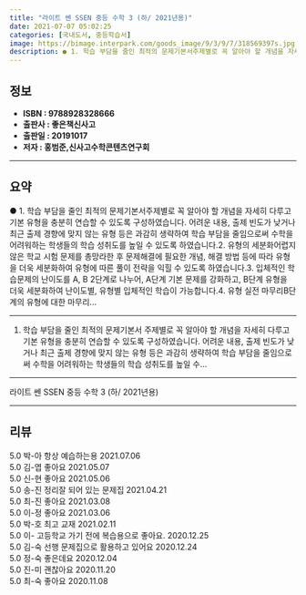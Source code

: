 ```yaml
---
title: "라이트 쎈 SSEN 중등 수학 3 (하/ 2021년용)"
date: 2021-07-07 05:02:25
categories: [국내도서, 중등학습서]
image: https://bimage.interpark.com/goods_image/9/3/9/7/318569397s.jpg
description: ● 1. 학습 부담을 줄인 최적의 문제기본서주제별로 꼭 알아야 할 개념을 자세히 다루고 기본 유형을 충분히 연습할 수 있도록 구성하였습니다. 어려운 내용, 출제 빈도가 낮거나 최근 출제 경향에 맞지 않는 유형 등은 과감히 생략하여 학습 부담을 줄임으로써 수학을 어려워하는 학생들의 학습
---
```


## **정보**

- **ISBN : 9788928328666**
- **출판사 : 좋은책신사고**
- **출판일 : 20191017**
- **저자 : 홍범준,신사고수학콘텐츠연구회**

------



## **요약**

●  1. 학습 부담을 줄인 최적의 문제기본서주제별로 꼭 알아야 할 개념을 자세히 다루고 기본 유형을 충분히 연습할 수 있도록 구성하였습니다. 어려운 내용, 출제 빈도가 낮거나 최근 출제 경향에 맞지 않는 유형 등은 과감히 생략하여 학습 부담을 줄임으로써 수학을 어려워하는 학생들의 학습 성취도를 높일 수 있도록 하였습니다.2. 유형의 세분화어렵지 않은 학교 시험 문제를 총망라한 후 문제해결에 필요한 개념, 해결 방법 등에 따라 유형을 더욱 세분화하여 유형에 따른 풀이 전략을 익힐 수 있도록 하였습니다.3. 입체적인 학습문제의 난이도를 A, B 2단계로 나누어, A단계 기본 문제를 강화하고, B단계 유형을 더욱 세분화하여 난이도별, 유형별 입체적인 학습이 가능합니다.4. 유형 실전 마무리B단계의 유형에 대한 마무리...

------

1. 학습 부담을 줄인 최적의 문제기본서
주제별로 꼭 알아야 할 개념을 자세히 다루고 기본 유형을 충분히 연습할 수 있도록 구성하였습니다. 어려운 내용, 출제 빈도가 낮거나 최근 출제 경향에 맞지 않는 유형 등은 과감히 생략하여 학습 부담을 줄임으로써 수학을 어려워하는 학생들의 학습 성취도를 높일 수... 

------


라이트 쎈 SSEN 중등 수학 3 (하/ 2021년용) 

------


## **리뷰** 

5.0 박-아 항상 예습하는용 2021.07.06 <br/>5.0 김-엽 좋아요 2021.05.07 <br/>5.0 신-현 좋아요  2021.05.06 <br/>5.0 송-진 정리잘 되어 있는 문제집 2021.04.21 <br/>5.0 최-진 좋아요 2021.03.08 <br/>5.0 이-정 좋아요 2021.03.06 <br/>5.0 박-호 최고 교재 2021.02.11 <br/>5.0 이- 고등학교 가기 전에 복습용으로 좋아요.  2020.12.25 <br/>5.0 김-숙 선행 문제집으로 활용하고 있어요 2020.12.24 <br/>5.0 정-숙 좋은데요 2020.12.04 <br/>5.0 진-미 괜찮아요 2020.11.20 <br/>5.0 최-숙 좋아요 2020.11.08 <br/>